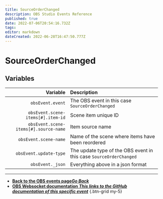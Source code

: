 ```yaml
---
title: SourceOrderChanged
description: OBS Studio Events Reference
published: true
date: 2022-07-06T20:54:16.732Z
tags:
editor: markdown
dateCreated: 2022-06-28T16:47:50.777Z
---
```


# SourceOrderChanged

## Variables

| Variable | Description |
|---------:|:------------|
| `obsEvent.event` | The OBS event in this case `SourceOrderChanged`
| `obsEvent.scene-items[#].item-id` | Scene item unique ID
| `obsEvent.scene-items[#].source-name` | Item source name
| `obsEvent.scene-name` | Name of the scene where items have been reordered
| `obsEvent.update-type` | The update type of the OBS event in this case `SourceOrderChanged`
| `obsEvent._json` | Everything above in a json format

---

- [<i class="mdi mdi-chevron-left"></i>**Back to the OBS events page*Go Back***](/en/Broadcasters/OBS/Events)
- [<i class="mdi mdi-github"></i> **OBS Websocket documentation *This links to the GitHub documentation of this specific event***](https://github.com/obsproject/obs-websocket/blob/4.x-current/docs/generated/protocol.md#sourceorderchanged)
{.btn-grid my-5}
